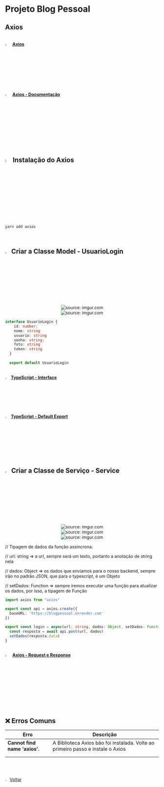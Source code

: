 <h1>Projeto Blog Pessoal</h1>



<h2>Axios</h2>



<br />

<div align="left"><img src="https://i.imgur.com/A94hGdN.png" title="source: imgur.com" width="4%"/> <a href="https://axios-http.com/" target="_blank"><b>Axios</b></a></div>

<div align="left"><img src="https://i.imgur.com/A94hGdN.png" title="source: imgur.com" width="4%"/> <a href="https://www.npmjs.com/package/axios" target="_blank"><b>Axios - Documentação</b></a></div>

<br />

<h2><img src="https://i.imgur.com/H9wEgsJ.png" title="source: imgur.com" width="5%"/>Instalação do Axios</h2>



```bash
yarn add axios
```



<br />

<h2><img src="https://i.imgur.com/izFuHID.png" title="source: imgur.com" width="4%"/>Criar a Classe Model - UsuarioLogin</h2>





<div align="center"><img src="https://i.imgur.com/iAKfz6A.png" title="source: imgur.com" /></div>



<div align="center"><img src="https://i.imgur.com/FdSHuC4.png" title="source: imgur.com" /></div>



```typescript
interface UsuarioLogin {
    id: number;
    nome: string
    usuario: string
    senha: string;
    foto: string
    token: string
  }
  
  export default UsuarioLogin
```



<br />

<div align="left"><img src="https://i.imgur.com/izFuHID.png" title="source: imgur.com" width="3%"/> <a href="https://www.typescriptlang.org/docs/handbook/typescript-tooling-in-5-minutes.html#interfaces" target="_blank"><b>TypeScript - Interface</b></a></div>

<div align="left"><img src="https://i.imgur.com/izFuHID.png" title="source: imgur.com" width="3%"/> <a href="https://www.typescriptlang.org/docs/handbook/modules.html#default-exports" target="_blank"><b>TypeScript - Default Export</b></a></div>

<br />



<h2><img src="https://i.imgur.com/izFuHID.png" title="source: imgur.com" width="4%"/>Criar a Classe de Serviço - Service</h2>





<div align="center"><img src="https://i.imgur.com/mrj7l7F.png" title="source: imgur.com" /></div>



<div align="center"><img src="https://i.imgur.com/fzJ4GMI.png" title="source: imgur.com" /></div>



<div align="center"><img src="https://i.imgur.com/okcSKmS.png" title="source: imgur.com" /></div>



// Tipagem de dados da função assincrona:

// url: string => a url, sempre será um texto, portanto a anotação de string nela

// dados: Object => os dados que enviamos para o nosso backend, sempre irão no padrão JSON, que para o typescript, é um Objeto

// setDados: Function => sempre iremos executar uma função para atualizar os dados, por isso, a tipagem de Função



```typescript
import axios from "axios"

export const api = axios.create({
  baseURL: 'https://blogpessoal.onrender.com'
})

export const login = async(url: string, dados: Object, setDados: Function) => {
  const resposta = await api.post(url, dados)
  setDados(resposta.data)
}
```



<br />

<div align="left"><img src="https://i.imgur.com/A94hGdN.png" title="source: imgur.com" width="4%"/> <a href="https://www.npmjs.com/package/axios#axios-api" target="_blank"><b>Axios - Request e Response</b></a></div>

<br />



<h2>❌ Erros Comuns</h2>

| Erro                          | Descrição                                                    |
| ----------------------------- | ------------------------------------------------------------ |
| **Cannot find name 'axios'.** | A Biblioteca Axios bão foi instalada. Volte ao primeiro passo e instale o Axios |
|                               |                                                              |
|                               |                                                              |

<br /><br />
	
<div align="left"><a href="README.md"><img src="https://i.imgur.com/XMgF3gl.png" title="source: imgur.com" width="3%"/>Voltar</a></div>